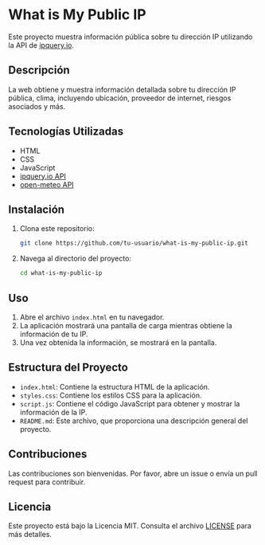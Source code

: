 # What is My Public IP

Este proyecto muestra información pública sobre tu dirección IP utilizando la API de [ipquery.io](https://api.ipquery.io).

## Descripción

La web obtiene y muestra información detallada sobre tu dirección IP pública, clima, incluyendo ubicación, proveedor de internet, riesgos asociados y más.

## Tecnologías Utilizadas

- HTML
- CSS
- JavaScript
- [ipquery.io API](https://ipquery.io/)
- [open-meteo API](https://open-meteo.com/)

## Instalación

1. Clona este repositorio:
    ```bash
    git clone https://github.com/tu-usuario/what-is-my-public-ip.git
    ```
2. Navega al directorio del proyecto:
    ```bash
    cd what-is-my-public-ip
    ```

## Uso

1. Abre el archivo `index.html` en tu navegador.
2. La aplicación mostrará una pantalla de carga mientras obtiene la información de tu IP.
3. Una vez obtenida la información, se mostrará en la pantalla.

## Estructura del Proyecto

- `index.html`: Contiene la estructura HTML de la aplicación.
- `styles.css`: Contiene los estilos CSS para la aplicación.
- `script.js`: Contiene el código JavaScript para obtener y mostrar la información de la IP.
- `README.md`: Este archivo, que proporciona una descripción general del proyecto.

## Contribuciones

Las contribuciones son bienvenidas. Por favor, abre un issue o envía un pull request para contribuir.

## Licencia

Este proyecto está bajo la Licencia MIT. Consulta el archivo [LICENSE](LICENSE) para más detalles.
